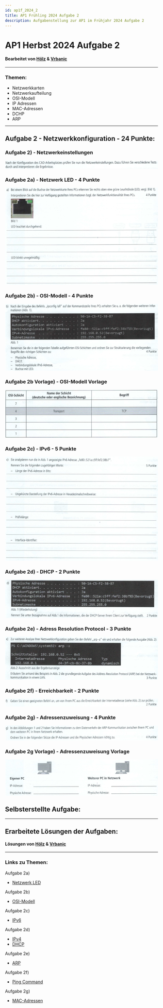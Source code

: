 ```yaml
---
id: ap1f_2024_2
title: AP1 Frühling 2024 Aufgabe 2
description: Aufgabenstellung zur AP1 im Frühjahr 2024 Aufgabe 2
---
```


# AP1 Herbst 2024 Aufgabe 2
#### Bearbeitet von [Hölz](<../../../user/Auszubildende Holldack/hoelz.md>) & [Vrbanic](<../../../user/Auszubildende Michel/vrbanic.md>)

----

### Themen:
* Netzwerkkarten
* Netzwerkaufteilung
* OSI-Modell
* IP Adressen
* MAC-Adressen
* DCHP
* ARP

----

## Aufgabe 2 - Netzwerkkonfiguration - 24 Punkte:
### Aufgabe 2) - Netzwerkeinstellungen
![Aufgabe 2 Situation](/img/AP1/2024/ap1f_2024/AP1_2024_Fruehjahr_Aufgabe2_Situation.png)
### Aufgabe 2a) - Netzwerk LED - 4 Punkte
![Aufgabe 2a](/img/AP1/2024/ap1f_2024/AP1_2024_Fruehjahr_Aufgabe2a.png)
### Aufgabe 2b) - OSI-Modell - 4 Punkte
![Aufgabe 2b](/img/AP1/2024/ap1f_2024/AP1_2024_Fruehjahr_Aufgabe2b.png)
### Aufgabe 2b Vorlage) - OSI-Modell Vorlage
![Aufgabe 2b Vorlage](/img/AP1/2024/ap1f_2024/AP1_2024_Fruehjahr_Aufgabe2b_Vorgabe.png)
### Aufgabe 2c) - IPv6 - 5 Punkte
![Aufgabe 2c](/img/AP1/2024/ap1f_2024/AP1_2024_Fruehjahr_Aufgabe2c.png)
### Aufgabe 2d) - DHCP - 2 Punkte
![Aufgabe 2d](/img/AP1/2024/ap1f_2024/AP1_2024_Fruehjahr_Aufgabe2d.png)
### Aufgabe 2e) - Adress Resolution Protocol - 3 Punkte
![Aufgabe 2e](/img/AP1/2024/ap1f_2024/AP1_2024_Fruehjahr_Aufgabe2e.png)
### Aufgabe 2f) - Erreichbarkeit - 2 Punkte
![Aufgabe 2f](/img/AP1/2024/ap1f_2024/AP1_2024_Fruehjahr_Aufgabe2f.png)
### Aufgabe 2g) - Adressenzuweisung - 4 Punkte
![Aufgabe 2g](/img/AP1/2024/ap1f_2024/AP1_2024_Fruehjahr_Aufgabe2g.png)
### Aufgabe 2g Vorlage) - Adressenzuweisung Vorlage
![Aufgabe 2g Vorlage](/img/AP1/2024/ap1f_2024/AP1_2024_Fruehjahr_Aufgabe2g_Vorgabe.png)

## Selbsterstellte Aufgabe:

----

## Erarbeitete Lösungen der Aufgaben:
#### Lösungen von [Hölz](../ap1f_2024/solution/ap1f_2024_a2_solution_hoelz.md) & [Vrbanic](../ap1f_2024/solution/ap1f_2024_a2_solution_vrbanic.md)

----

### Links zu Themen:
Aufgabe 2a)
* [Netzwerk LED](https://www.dell.com/support/manuals/de-de/latitude-15-5580-laptop/late5580_om_pub/lan-status-led?guid=guid-8766d478-e493-473e-925b-ecdad59d42da&lang=de-de#:~:text=Der%20LAN%2DController%20unterst%C3%BCtzt%20zwei,Karte%20Daten%20empf%C3%A4ngt%20oder%20%C3%BCbertr%C3%A4gt.)

Aufgabe 2b)
* [OSI-Modell](https://de.wikipedia.org/wiki/OSI-Modell)

Aufgabe 2c)
* [IPv6](https://de.wikipedia.org/wiki/IPv6)

Aufgabe 2d)
* [IPv4](https://de.wikipedia.org/wiki/IPv4)
* [DHCP](https://de.wikipedia.org/wiki/Dynamic_Host_Configuration_Protocol)

Aufgabe 2e)
* [ARP](https://de.wikipedia.org/wiki/Address_Resolution_Protocol)

Aufgabe 2f)
* [Ping Command](https://www.paessler.com/it-explained/ping)

Aufgabe 2g)
* [MAC-Adressen](https://de.wikipedia.org/wiki/MAC-Adresse)
